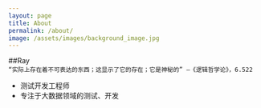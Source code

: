 ```yaml
---
layout: page
title: About
permalink: /about/
image: /assets/images/background_image.jpg
---
```


##Ray
<br>
`“实际上存在着不可表达的东西；这显示了它的存在；它是神秘的”
								—《逻辑哲学论》，6.522	`

- 测试开发工程师
- 专注于大数据领域的测试、开发